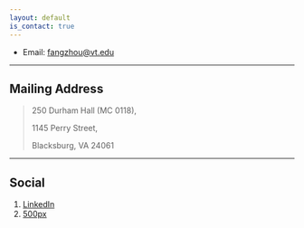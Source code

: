 ```yaml
---
layout: default
is_contact: true
---
```


* Email: [fangzhou@vt.edu](mailto:fangzhou@vt.edu)



---

## Mailing Address

> 250 Durham Hall (MC 0118),
> 
> 1145 Perry Street, 
> 
> Blacksburg, VA 24061

---

## Social

1. [LinkedIn](https://www.linkedin.com/in/fangzhousun)
2. [500px](https://500px.com/findmusic)
